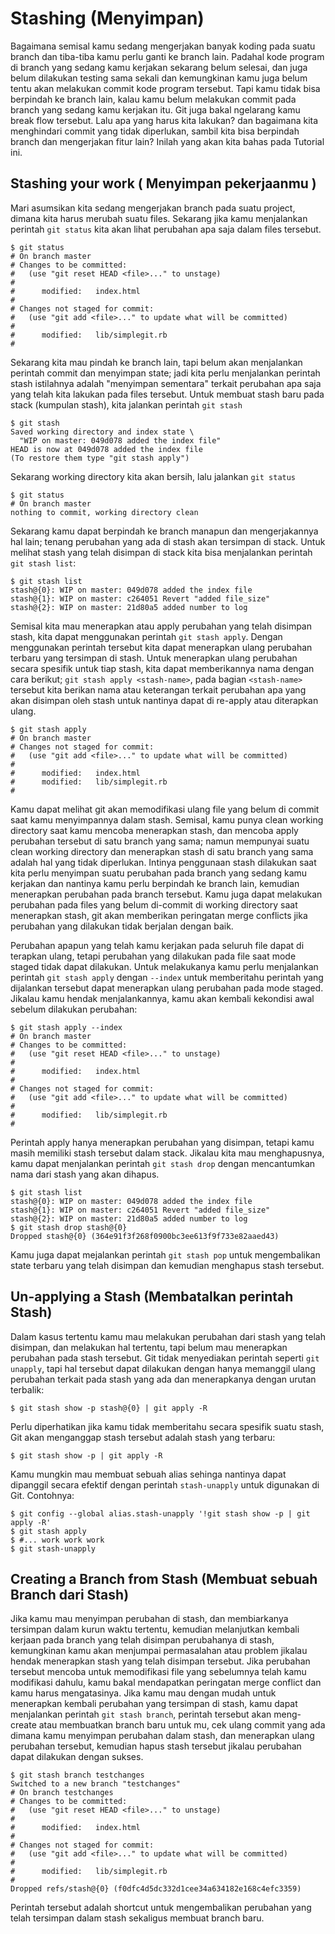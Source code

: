 # Stashing (Menyimpan)

Bagaimana semisal kamu sedang mengerjakan banyak koding pada suatu branch dan tiba-tiba kamu perlu ganti ke branch lain. Padahal kode program di branch yang sedang kamu kerjakan sekarang belum selesai, dan juga belum dilakukan testing sama sekali dan kemungkinan kamu juga belum tentu akan melakukan commit kode program tersebut. Tapi kamu tidak bisa berpindah ke branch lain, kalau kamu belum melakukan commit pada branch yang sedang kamu kerjakan itu. Git juga bakal ngelarang kamu break flow tersebut. Lalu apa yang harus kita lakukan? dan bagaimana kita menghindari commit yang tidak diperlukan, sambil kita bisa berpindah branch dan mengerjakan fitur lain? Inilah yang akan kita bahas pada Tutorial ini. 

## Stashing your work ( Menyimpan pekerjaanmu )

Mari asumsikan kita sedang mengerjakan branch pada suatu project, dimana kita harus merubah suatu files. Sekarang jika kamu menjalankan perintah ```git status``` kita akan lihat perubahan apa saja dalam files tersebut.

```
$ git status
# On branch master
# Changes to be committed:
#   (use "git reset HEAD <file>..." to unstage)
#
#      modified:   index.html
#
# Changes not staged for commit:
#   (use "git add <file>..." to update what will be committed)
#
#      modified:   lib/simplegit.rb
#
```

Sekarang kita mau pindah ke branch lain, tapi belum akan menjalankan perintah commit dan menyimpan state; jadi kita perlu menjalankan perintah stash istilahnya adalah "menyimpan sementara" terkait perubahan apa saja yang telah kita lakukan pada files tersebut. 
Untuk membuat stash baru pada stack (kumpulan stash), kita jalankan perintah ```git stash```

```
$ git stash
Saved working directory and index state \
  "WIP on master: 049d078 added the index file"
HEAD is now at 049d078 added the index file
(To restore them type "git stash apply")
```

Sekarang working directory kita akan bersih, lalu jalankan ```git status```

```
$ git status
# On branch master
nothing to commit, working directory clean
```

Sekarang kamu dapat berpindah ke branch manapun dan mengerjakannya hal lain; tenang perubahan yang ada di stash akan tersimpan di stack. Untuk melihat stash yang telah disimpan di stack kita bisa menjalankan perintah ```git stash list```:

```
$ git stash list
stash@{0}: WIP on master: 049d078 added the index file
stash@{1}: WIP on master: c264051 Revert "added file_size"
stash@{2}: WIP on master: 21d80a5 added number to log
```

Semisal kita mau menerapkan atau apply perubahan yang telah disimpan stash, kita dapat menggunakan perintah ```git stash apply```. Dengan menggunakan perintah tersebut kita dapat menerapkan ulang perubahan terbaru yang tersimpan di stash. Untuk menerapkan ulang perubahan secara spesifik untuk tiap stash, kita dapat memberikannya nama dengan cara berikut; ```git stash apply <stash-name>```, pada bagian ```<stash-name>``` tersebut kita berikan nama atau keterangan terkait perubahan apa yang akan disimpan oleh stash untuk nantinya dapat di re-apply atau diterapkan ulang.

```
$ git stash apply
# On branch master
# Changes not staged for commit:
#   (use "git add <file>..." to update what will be committed)
#
#      modified:   index.html
#      modified:   lib/simplegit.rb
#
```

Kamu dapat melihat git akan memodifikasi ulang file yang belum di commit saat kamu menyimpannya dalam stash. Semisal, kamu punya clean working directory saat kamu mencoba menerapkan stash, dan mencoba apply perubahan tersebut di satu branch yang sama; namun mempunyai suatu clean working directory dan menerapkan stash di satu branch yang sama adalah hal yang tidak diperlukan. Intinya penggunaan stash dilakukan saat kita perlu menyimpan suatu perubahan pada branch yang sedang kamu kerjakan dan nantinya kamu perlu berpindah ke branch lain, kemudian menerapkan perubahan pada branch tersebut. Kamu juga dapat melakukan perubahan pada files yang belum di-commit di working directory saat menerapkan stash, git akan memberikan peringatan merge conflicts jika perubahan yang dilakukan tidak berjalan dengan baik.

Perubahan apapun yang telah kamu kerjakan pada seluruh file dapat di terapkan ulang, tetapi perubahan yang dilakukan pada file saat mode staged tidak dapat dilakukan. Untuk melakukanya kamu perlu menjalankan perintah ```git stash apply``` dengan ```--index``` untuk memberitahu perintah yang dijalankan tersebut dapat menerapkan ulang perubahan pada mode staged. Jikalau kamu hendak menjalankannya, kamu akan kembali kekondisi awal sebelum dilakukan perubahan:

```
$ git stash apply --index
# On branch master
# Changes to be committed:
#   (use "git reset HEAD <file>..." to unstage)
#
#      modified:   index.html
#
# Changes not staged for commit:
#   (use "git add <file>..." to update what will be committed)
#
#      modified:   lib/simplegit.rb
#
```

Perintah apply hanya menerapkan perubahan yang disimpan, tetapi kamu masih memiliki stash tersebut dalam stack. Jikalau kita mau menghapusnya, kamu dapat menjalankan perintah ```git stash drop``` dengan mencantumkan nama dari stash yang akan dihapus.

```
$ git stash list
stash@{0}: WIP on master: 049d078 added the index file
stash@{1}: WIP on master: c264051 Revert "added file_size"
stash@{2}: WIP on master: 21d80a5 added number to log
$ git stash drop stash@{0}
Dropped stash@{0} (364e91f3f268f0900bc3ee613f9f733e82aaed43)
```

Kamu juga dapat mejalankan perintah ```git stash pop``` untuk mengembalikan state terbaru yang telah disimpan dan kemudian menghapus stash tersebut.

## Un-applying a Stash (Membatalkan perintah Stash) 

Dalam kasus tertentu kamu mau melakukan perubahan dari stash yang telah disimpan, dan melakukan hal tertentu, tapi belum mau menerapkan perubahan pada stash tersebut. Git tidak menyediakan perintah seperti ```git unapply```, tapi hal tersebut dapat dilakukan dengan hanya memanggil ulang perubahan terkait pada stash yang ada dan menerapkanya dengan urutan terbalik:

```$ git stash show -p stash@{0} | git apply -R```

Perlu diperhatikan jika kamu tidak memberitahu secara spesifik suatu stash, Git akan menganggap stash tersebut adalah stash yang terbaru:

```$ git stash show -p | git apply -R```

Kamu mungkin mau membuat sebuah alias sehinga nantinya dapat dipanggil secara efektif dengan perintah ```stash-unapply``` untuk digunakan di Git. Contohnya:

```
$ git config --global alias.stash-unapply '!git stash show -p | git apply -R'
$ git stash apply
$ #... work work work
$ git stash-unapply
```

## Creating a Branch from Stash (Membuat sebuah Branch dari Stash)

Jika kamu mau menyimpan perubahan di stash, dan membiarkanya tersimpan dalam kurun waktu tertentu, kemudian melanjutkan kembali kerjaan pada branch yang telah disimpan perubahanya di stash, kemungkinan kamu akan menjumpai permasalahan atau problem jikalau hendak menerapkan stash yang telah disimpan tersebut. Jika perubahan tersebut mencoba untuk memodifikasi file yang sebelumnya telah kamu modifikasi dahulu, kamu bakal mendapatkan peringatan merge conflict dan kamu harus mengatasinya. Jika kamu mau dengan mudah untuk menerapkan kembali perubahan yang tersimpan di stash, kamu dapat menjalankan perintah ```git stash branch```, perintah tersebut akan meng-create atau membuatkan branch baru untuk mu, cek ulang commit yang ada dimana kamu menyimpan perubahan dalam stash, dan menerapkan ulang perubahan tersebut, kemudian hapus stash tersebut jikalau perubahan dapat dilakukan dengan sukses.

```
$ git stash branch testchanges
Switched to a new branch "testchanges"
# On branch testchanges
# Changes to be committed:
#   (use "git reset HEAD <file>..." to unstage)
#
#      modified:   index.html
#
# Changes not staged for commit:
#   (use "git add <file>..." to update what will be committed)
#
#      modified:   lib/simplegit.rb
#
Dropped refs/stash@{0} (f0dfc4d5dc332d1cee34a634182e168c4efc3359)
```

Perintah tersebut adalah shortcut untuk mengembalikan perubahan yang telah tersimpan dalam stash sekaligus membuat branch baru.

